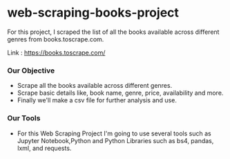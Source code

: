 # web-scraping-books-project

For this project, I scraped the list of all the books available across different genres from books.toscrape.com.

Link : https://books.toscrape.com/ 


### Our Objective

- Scrape all the books available across different genres.
- Scrape basic details like, book name, genre, price, availability and more.
- Finally we'll make a csv file for further analysis and use.

### Our Tools

- For this Web Scraping Project I'm going to use several tools such as Jupyter Notebook,Python and Python Libraries such as bs4, pandas, lxml, and requests.
